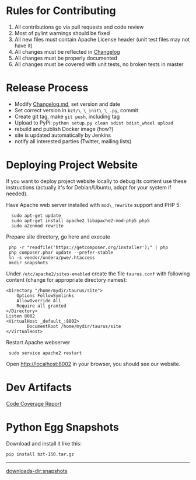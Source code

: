

# Rules for Contributing
 1. All contributions go via pull requests and code review
 1. Most of pylint warnings should be fixed [](https://scrutinizer-ci.com/g/Blazemeter/taurus/badges/quality-score.png?b=master&ext=.svg)
 1. All new files must contain Apache License header (unit test files may not have it)
 1. All changes must be reflected in [Changelog](Changelog)
 1. All changes must be properly documented 
 1. All changes must be covered with unit tests, no broken tests in master [](https://api.travis-ci.org/Blazemeter/taurus.svg?branch=master&ext=.svg)  [](https://ci.appveyor.com/api/projects/status/github/Blazemeter/taurus?svg=true&ext=.svg) 
 
# Release Process
 - Modify [Changelog.md](Changelog), set version and date
 - Set correct version in `bzt/\_\_init\_\_.py`, commit
 - Create git tag, make `git push`, including tag
 - Upload to PyPi: `python setup.py clean sdist bdist_wheel upload`
 - rebuild and publish Docker image (how?)
 - site is updated automatically by Jenkins
 - notify all interested parties (Twitter, mailing lists)
 
# Deploying Project Website

If you want to deploy project website locally to debug its content use these instructions (actually it's for Debian/Ubuntu, adopt for your system if needed).   

Have Apache web server installed with  `mod\_rewrite` support and PHP 5:
```
  sudo apt-get update
  sudo apt-get install apache2 libapache2-mod-php5 php5
  sudo a2enmod rewrite
```
Prepare site directory, go here and execute
```
 php -r "readfile('https://getcomposer.org/installer');" | php
 php composer.phar update --prefer-stable
 ln -s vendor/undera/pwe/.htaccess 
 mkdir snapshots
``` 
Under `/etc/apache2/sites-enabled` create the file `taurus.conf` with following content (change for appropriate directory names):
```
<Directory "/home/mydir/taurus/site">
    Options FollowSymlinks
    AllowOverride All
    Require all granted
</Directory>
Listen 8002
<VirtualHost _default_:8002>
        DocumentRoot /home/mydir/taurus/site
</VirtualHost>
```
Restart Apache webserver 
```
 sudo service apache2 restart
```
Open [http://localhost:8002](http://localhost:8002) in your browser, you should see our website.

# Dev Artifacts
[Code Coverage Report](/coverage/)

# Python Egg Snapshots

Download and install it like this:
```bash
pip install bzt-150.tar.gz
```

----

<downloads-dir:snapshots>
